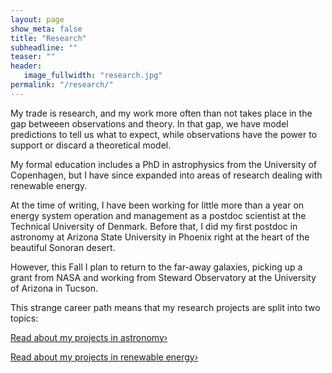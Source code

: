 ```yaml
---
layout: page
show_meta: false
title: "Research"
subheadline: ""
teaser: ""
header:
   image_fullwidth: "research.jpg"
permalink: "/research/"
---
```


My trade is research, and my work more often than not takes place in the gap betweeen observations and theory. 
In that gap, we have model predictions to tell us what to expect, while observations have the power to 
support or discard a theoretical model. 

My formal education includes a PhD in astrophysics from the University of Copenhagen, but I have since expanded into 
areas of research dealing with renewable energy.

At the time of writing, I have been working for little more than a year on energy system operation and management as a 
postdoc scientist at the Technical University of Denmark. 
Before that, I did my first postdoc in astronomy at Arizona State University 
in Phoenix right at the heart of the beautiful Sonoran desert.

However, this Fall I plan to return to the far-away galaxies, picking up a grant from NASA and working from 
Steward Observatory at the University of Arizona in Tucson. 

This strange career path means that my research projects are split into two topics:

<a class="radius button small" href="{{ site.url }}/research/astro/">Read about my projects in astronomy›</a>

<a class="radius button small" href="{{ site.url }}/research/renew/">Read about my projects in renewable energy›</a>

